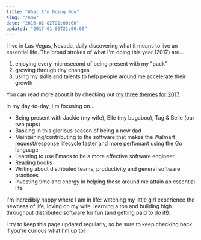```yaml
---
title: "What I'm Doing Now"
slug: "/now"
date: "2016-02-02T21:00:00"
updated: "2017-01-06T21:00:00"
---
```


I live in Las Vegas, Nevada, daily discovering what it means to live an essential life. The broad strokes of what I'm doing this year (2017) are...

1. enjoying every microsecond of being present with my "pack"
1. growing through tiny changes
1. using my skills and talents to help people around me accelerate their growth

You can read more about it by checking out [my three themes for 2017](/2017/3-themes). 

In my day-to-day, I'm focusing on...

- Being present with Jackie (my wife), Elle (my bugaboo), Tag & Belle (our two pups)
- Basking in this glorious season of being a new dad
- Maintaining/contributing to the software that makes the Walmart request/response lifecycle faster and more perfomant using the Go language
- Learning to use Emacs to be a more effective software engineer
- Reading books 
- Writing about distributed teams, productivity and general software practices 
- Investing time and energy in helping those around me attain an essential life
 
I'm incredibly happy where I am in life: watching my little girl experience the newness of life, loving on my wife, learning a ton and building high throughput distributed software for fun (and getting paid to do it!). 

I try to keep this page updated regularly, so be sure to keep checking back if you're curious what I'm up to!

